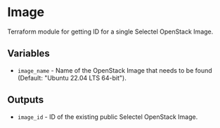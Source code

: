 # Image

Terraform module for getting ID for a single Selectel OpenStack Image.

## Variables

  * `image_name` - Name of the OpenStack Image that needs to be found
  (Default: "Ubuntu 22.04 LTS 64-bit").

## Outputs

  * `image_id` - ID of the existing public Selectel OpenStack Image.
